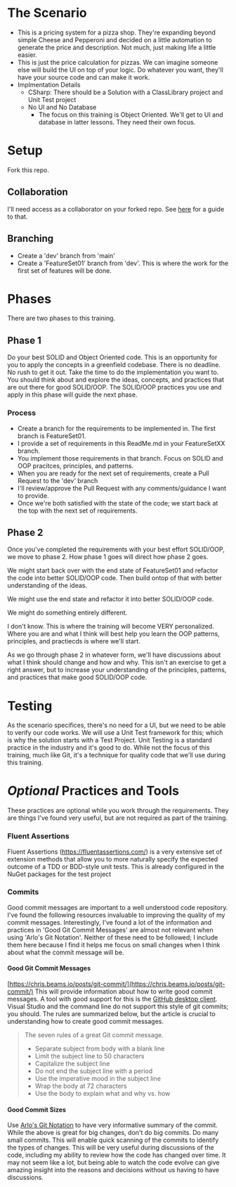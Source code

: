 # The Scenario
- This is a pricing system for a pizza shop. They're expanding beyond simple Cheese and Pepperoni and decided on a little automation to generate the price and description. Not much, just making life a little easier. 
- This is just the price calculation for pizzas. We can imagine someone else will build the UI on top of your logic. Do whatever you want, they'll have your source code and can make it work.
- Implmentation Details
    - CSharp: There should be a Solution with a ClassLibrary project and Unit Test project
    - No UI and No Database
        - The focus on this training is Object Oriented. We'll get to UI and database in latter lessons. They need their own focus.

# Setup
Fork this repo.

## Collaboration
I'll need access as a collaborator on your forked repo. See [here](https://help.github.com/en/github/setting-up-and-managing-your-github-user-account/inviting-collaborators-to-a-personal-repository) for a guide to that.

## Branching
* Create a 'dev' branch from 'main'
* Create a 'FeatureSet01' branch from 'dev'. This is where the work for the first set of features will be done.

# Phases
There are two phases to this training.
## Phase 1
Do your best SOLID and Object Oriented code.
This is an opportunity for you to apply the concepts in a greenfield codebase. There is no deadline. No rush to get it out. Take the time to do the implementation you want to.
You should think about and explore the ideas, concepts, and practices that are out there for good SOLID/OOP. The SOLID/OOP practices you use and apply in this phase will guide the next phase.
### Process
* Create a branch for the requirements to be implemented in. The first branch is FeatureSet01.
* I provide a set of requirements in this ReadMe.md in your FeatureSetXX branch.
* You implement those requirements in that branch. Focus on SOLID and OOP pracitces, principles, and patterns.
* When you are ready for the next set of requirements, create a Pull Request to the 'dev' branch
* I'll review/approve the Pull Request with any comments/guidance I want to provide.
* Once we're both satisfied with the state of the code; we start back at the top with the next set of requirements.

## Phase 2
Once you've completed the requirements with your best effort SOLID/OOP, we move to phase 2. How phase 1 goes will direct how phase 2 goes.

We might start back over with the end state of FeatureSet01 and refactor the code into better SOLID/OOP code. Then build ontop of that with better understanding of the ideas.

We might use the end state and refactor it into better SOLID/OOP code.

We might do something entirely different.

I don't know. This is where the training will become VERY personalized. Where you are and what I think will best help you learn the OOP patterns, principles, and practiecds is where we'll start.

As we go through phase 2 in whatever form, we'll have discussions about what I think should change and how and why. This isn't an exercise to get a right answer, but to increase your understanding of the principles, patterns, and practices that make good SOLID/OOP code.

 
# Testing
As the scenario specifices, there's no need for a UI, but we need to be able to verify our code works. We will use a Unit Test framework for this; which is why the solution starts with a Test Project.
Unit Testing is a standard practice in the industry and it's good to do. While not the focus of this training, much like Git, it's a technique for quality code that we'll use during this training.

# ***Optional*** Practices and Tools
These practices are optional while you work through the requirements. They are things I've found very useful, but are not required as part of the training.

### Fluent Assertions
Fluent Assertions (https://fluentassertions.com/) is a very extensive set of extension methods that allow you to more naturally specify the expected outcome of a TDD or BDD-style unit tests. 
This is already configured in the NuGet packages for the test project
 
### Commits
Good commit messages are important to a well understood code repository. I've found the following resources invaluable to improving the quality of my commit messages.
Interestingly, I've found a lot of the information and practices in 'Good Git Commit Messages' are almost not relevant when using 'Arlo's Git Notation'.
Neither of these need to be followed; I include them here because I find it helps me focus on small changes when I think about what the commit message will be.
 
#### Good Git Commit Messages
[https://chris.beams.io/posts/git-commit/](https://chris.beams.io/posts/git-commit/)
This will provide information about how to write good commit messages. A tool with good support for this is the [GitHub desktop client](https://desktop.github.com/).
Visual Studio and the command line do not support this style of git commits; you should.
The rules are summarized below, but the article is crucial to understanding how to create good commit messages.
 
> The seven rules of a great Git commit message.
> 
> * Separate subject from body with a blank line
> * Limit the subject line to 50 characters
> * Capitalize the subject line
> * Do not end the subject line with a period
> * Use the imperative mood in the subject line
> * Wrap the body at 72 characters
> * Use the body to explain what and why vs. how
 
#### Good Commit Sizes
Use [Arlo's Git Notation](https://github.com/RefactoringCombos/ArlosCommitNotation) to have very informative summary of the commit.
While the above is great for big changes, don't do big commits. Do many small commits. This will enable quick scanning of the commits to identify the types of changes.
This will be very useful during discussions of the code, including my ability to review how the code has changed over time.
It may not seem like a lot, but being able to watch the code evolve can give amazing insight into the reasons and decisions without us having to have discussions.

